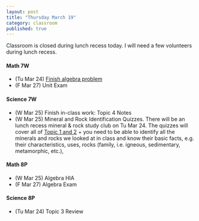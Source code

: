 ```yaml
---
layout: post
title: "Thursday March 19"
category: classroom
published: true
---
```

<div class="alert alert-info" role="alert">
<p>Classroom is closed during lunch recess today. I will need a few volunteers during lunch recess.</p>
</div>

#### Math 7W
* (Tu Mar 24) <a href="https://www.dropbox.com/s/wp7m2udjk70990x/Algebra%20problem%20solving.pdf?dl=0">Finish algebra problem</a>
* (F Mar 27) Unit Exam

#### Science 7W
* (W Mar 25) Finish in-class work: Topic 4 Notes
* (W Mar 25) Mineral and Rock Identification Quizzes. There will be an lunch recess mineral & rock study club on Tu Mar 24. The quizzes will cover all of <a href="https://www.dropbox.com/s/wec2619tebjggqd/Science%20Focus%207%20-%20Planet%20Earth%20-%20Topic%201-3.pdf?dl=0">Topic 1 and 2</a> + you need to be able to identify all the minerals and rocks we looked at in class and know their basic facts, e.g. their characteristics, uses, rocks (family, i.e. igneous, sedimentary, metamorphic, etc.), 

#### Math 8P
* (W Mar 25) Algebra HIA
* (F Mar 27) Algebra Exam

#### Science 8P
* (Tu Mar 24) Topic 3 Review
